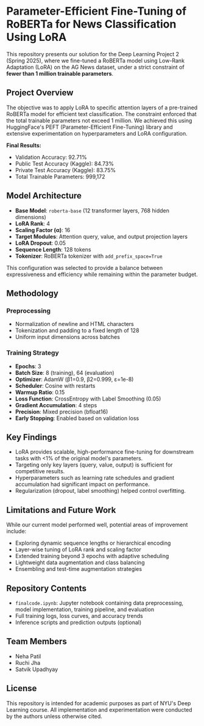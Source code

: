 # Parameter-Efficient Fine-Tuning of RoBERTa for News Classification Using LoRA

This repository presents our solution for the Deep Learning Project 2 (Spring 2025), where we fine-tuned a RoBERTa model using Low-Rank Adaptation (LoRA) on the AG News dataset, under a strict constraint of **fewer than 1 million trainable parameters**.

## Project Overview

The objective was to apply LoRA to specific attention layers of a pre-trained RoBERTa model for efficient text classification. The constraint enforced that the total trainable parameters not exceed 1 million. We achieved this using HuggingFace's PEFT (Parameter-Efficient Fine-Tuning) library and extensive experimentation on hyperparameters and LoRA configuration.

**Final Results:**
- Validation Accuracy: 92.71%
- Public Test Accuracy (Kaggle): 84.73%
- Private Test Accuracy (Kaggle): 83.75%
- Total Trainable Parameters: 999,172

## Model Architecture

- **Base Model**: `roberta-base` (12 transformer layers, 768 hidden dimensions)
- **LoRA Rank**: 4
- **Scaling Factor (α)**: 16
- **Target Modules**: Attention query, value, and output projection layers
- **LoRA Dropout**: 0.05
- **Sequence Length**: 128 tokens
- **Tokenizer**: RoBERTa tokenizer with `add_prefix_space=True`

This configuration was selected to provide a balance between expressiveness and efficiency while remaining within the parameter budget.

## Methodology

### Preprocessing
- Normalization of newline and HTML characters
- Tokenization and padding to a fixed length of 128
- Uniform input dimensions across batches

### Training Strategy
- **Epochs**: 3
- **Batch Size**: 8 (training), 64 (evaluation)
- **Optimizer**: AdamW (β1=0.9, β2=0.999, ε=1e-8)
- **Scheduler**: Cosine with restarts
- **Warmup Ratio**: 0.15
- **Loss Function**: CrossEntropy with Label Smoothing (0.05)
- **Gradient Accumulation**: 4 steps
- **Precision**: Mixed precision (bfloat16)
- **Early Stopping**: Enabled based on validation loss

## Key Findings

- LoRA provides scalable, high-performance fine-tuning for downstream tasks with <1% of the original model's parameters.
- Targeting only key layers (query, value, output) is sufficient for competitive results.
- Hyperparameters such as learning rate schedules and gradient accumulation had significant impact on performance.
- Regularization (dropout, label smoothing) helped control overfitting.

## Limitations and Future Work

While our current model performed well, potential areas of improvement include:
- Exploring dynamic sequence lengths or hierarchical encoding
- Layer-wise tuning of LoRA rank and scaling factor
- Extended training beyond 3 epochs with adaptive scheduling
- Lightweight data augmentation and class balancing
- Ensembling and test-time augmentation strategies

## Repository Contents

- `finalcode.ipynb`: Jupyter notebook containing data preprocessing, model implementation, training pipeline, and evaluation
- Full training logs, loss curves, and accuracy trends
- Inference scripts and prediction outputs (optional)

## Team Members

- Neha Patil 
- Ruchi Jha 
- Satvik Upadhyay 

## License

This repository is intended for academic purposes as part of NYU's Deep Learning course. All implementation and experimentation were conducted by the authors unless otherwise cited.
